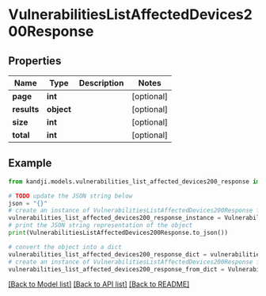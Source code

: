 # VulnerabilitiesListAffectedDevices200Response


## Properties

Name | Type | Description | Notes
------------ | ------------- | ------------- | -------------
**page** | **int** |  | [optional] 
**results** | **object** |  | [optional] 
**size** | **int** |  | [optional] 
**total** | **int** |  | [optional] 

## Example

```python
from kandji.models.vulnerabilities_list_affected_devices200_response import VulnerabilitiesListAffectedDevices200Response

# TODO update the JSON string below
json = "{}"
# create an instance of VulnerabilitiesListAffectedDevices200Response from a JSON string
vulnerabilities_list_affected_devices200_response_instance = VulnerabilitiesListAffectedDevices200Response.from_json(json)
# print the JSON string representation of the object
print(VulnerabilitiesListAffectedDevices200Response.to_json())

# convert the object into a dict
vulnerabilities_list_affected_devices200_response_dict = vulnerabilities_list_affected_devices200_response_instance.to_dict()
# create an instance of VulnerabilitiesListAffectedDevices200Response from a dict
vulnerabilities_list_affected_devices200_response_from_dict = VulnerabilitiesListAffectedDevices200Response.from_dict(vulnerabilities_list_affected_devices200_response_dict)
```
[[Back to Model list]](../README.md#documentation-for-models) [[Back to API list]](../README.md#documentation-for-api-endpoints) [[Back to README]](../README.md)


